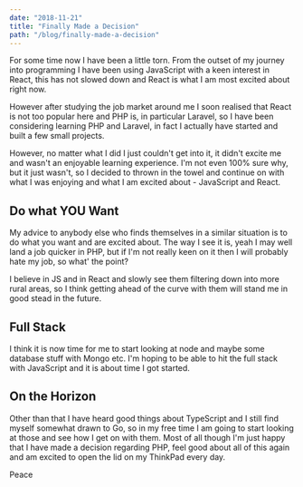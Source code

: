 ```yaml
---
date: "2018-11-21"
title: "Finally Made a Decision"
path: "/blog/finally-made-a-decision"
---
```

For some time now I have been a little torn. From the outset of my journey into programming I have been using JavaScript with a keen interest in React, this has not slowed down and React is what I am most excited about right now.

However after studying the job market around me I soon realised that React is not too popular here and PHP is, in particular Laravel, so I have been considering learning PHP and Laravel, in fact I actually have started and built a few small projects.

However, no matter what I did I just couldn't get into it, it didn't excite me and wasn't an enjoyable learning experience. I'm not even 100% sure why, but it just wasn't, so I decided to thrown in the towel and continue on with what I was enjoying and what I am excited about - JavaScript and React.

## Do what YOU Want

My advice to anybody else who finds themselves in a similar situation is to do what you want and are excited about. The way I see it is, yeah I may well land a job quicker in PHP, but if I'm not really keen on it then I will probably hate my job, so what' the point?

I believe in JS and in React and slowly see them filtering down into more rural areas, so I think getting ahead of the curve with them will stand me in good stead in the future.

## Full Stack

I think it is now time for me to start looking at node and maybe some database stuff with Mongo etc. I'm hoping to be able to hit the full stack with JavaScript and it is about time I got started.

## On the Horizon

Other than that I have heard good things about TypeScript and I still find myself somewhat drawn to Go, so in my free time I am going to start looking at those and see how I get on with them. Most of all though I'm just happy that I have made a decision regarding PHP, feel good about all of this again and am excited to open the lid on my ThinkPad every day.

Peace